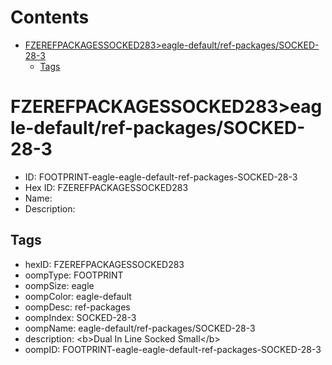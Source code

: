 



Contents
========

* [FZEREFPACKAGESSOCKED283>eagle-default/ref-packages/SOCKED-28-3](#fzerefpackagessocked283eagle-defaultref-packagessocked-28-3)
	* [Tags](#tags)

# FZEREFPACKAGESSOCKED283>eagle-default/ref-packages/SOCKED-28-3

- ID: FOOTPRINT-eagle-eagle-default-ref-packages-SOCKED-28-3
- Hex ID: FZEREFPACKAGESSOCKED283
- Name: 
- Description: 

## Tags

- hexID: FZEREFPACKAGESSOCKED283
- oompType: FOOTPRINT
- oompSize: eagle
- oompColor: eagle-default
- oompDesc: ref-packages
- oompIndex: SOCKED-28-3
- oompName: eagle-default/ref-packages/SOCKED-28-3
- description: &lt;b&gt;Dual In Line Socked Small&lt;/b&gt;
- oompID: FOOTPRINT-eagle-eagle-default-ref-packages-SOCKED-28-3
